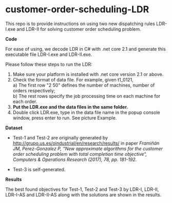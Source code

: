 # customer-order-scheduling-LDR

This repo is to provide instructions on using two new dispatching rules LDR-I.exe and LDR-II for solving customer order scheduling problem.

<b>Code</b>

For ease of using, we decode LDR in C# with .net core 2.1 and generate this executable file LDR-I.exe and LDR-II.exe.

Please follow these steps to run the LDR:

1. Make sure your platform is installed with .net core version 2.1 or above.
2. Check the format of data file. For example, given t1_0121,<br>
	a) The first row "2 50" defines the number of machines, number of orders respectively;<br>
	b) The rest rows specify the job processing time on each machine for each order.<br>
3. <b>Put the LDR.exe and the data files in the same folder.</b> 
4. Double click LDR.exe, type in the data file name in the popup console window, press enter to run. See picture Example.

<b>Dataset</b><br>
* Test-1 and Test-2 are originally generated by http://grupo.us.es/oindustrial/en/research/results/ in paper _Framiñán JM, Perez-Gonzalez P, “New approximate algorithms for the customer order scheduling problem with total completion time objective“, Computers & Operations Research (2017), 78, pp. 181-192._<br>

* Test-3 is self-generated. <br>

**Results**

The best found objectives for Test-1, Test-2 and Test-3 by LDR-I, LDR-II, LDR-I-AS and LDR-II-AS along with the solutions are shown in the results.
